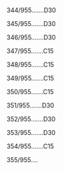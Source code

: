 344/955.......D30 


345/955.......D30 


346/955.......D30 


347/955.......C15 


348/955.......C15 


349/955.......C15 


350/955.......C15 


351/955.......D30 


352/955.......D30 


353/955.......D30 


354/955.......C15 


355/955.... 

